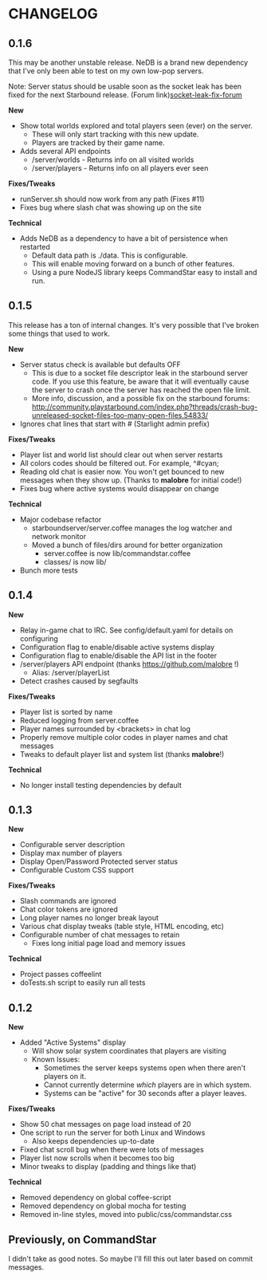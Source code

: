 CHANGELOG
=========

0.1.6
-----

This may be another unstable release.  NeDB is a brand new dependency that I've
only been able to test on my own low-pop servers.

Note: Server status should be usable soon as the socket leak has been fixed for
the next Starbound release.  (Forum link)[socket-leak-fix-forum]

[socket-leak-fix-forum]: http://community.playstarbound.com/index.php?threads/crash-bug-unreleased-socket-files-too-many-open-files.54833/page-2#post-1624126

**New**

* Show total worlds explored and total players seen (ever) on the server.
    * These will only start tracking with this new update.
    * Players are tracked by their game name.
* Adds several API endpoints
    * /server/worlds - Returns info on all visited worlds
    * /server/players - Returns info on all players ever seen

**Fixes/Tweaks**

* runServer.sh should now work from any path (Fixes #11)
* Fixes bug where slash chat was showing up on the site

**Technical**

* Adds NeDB as a dependency to have a bit of persistence when restarted
    * Default data path is ./data.  This is configurable.
    * This will enable moving forward on a bunch of other features.
    * Using a pure NodeJS library keeps CommandStar easy to install and run.

0.1.5
-----

This release has a ton of internal changes.  It's very possible that I've broken
some things that used to work.

**New**

* Server status check is available but defaults OFF
    * This is due to a socket file descriptor leak in the starbound server code.
      If you use this feature, be aware that it will eventually cause the
      server to crash once the server has reached the open file limit.
    * More info, discussion, and a possible fix on the starbound forums:
      http://community.playstarbound.com/index.php?threads/crash-bug-unreleased-socket-files-too-many-open-files.54833/
* Ignores chat lines that start with # (Starlight admin prefix)

**Fixes/Tweaks**

* Player list and world list should clear out when server restarts
* All colors codes should be filtered out.  For example, ^#cyan;
* Reading old chat is easier now.  You won't get bounced to new messages when
  they show up. (Thanks to **malobre** for initial code!)
* Fixes bug where active systems would disappear on change

**Technical**

* Major codebase refactor
    * starboundserver/server.coffee manages the log watcher and network monitor
    * Moved a bunch of files/dirs around for better organization
        * server.coffee is now lib/commandstar.coffee
        * classes/ is now lib/
* Bunch more tests

0.1.4
-----

**New**

* Relay in-game chat to IRC. See config/default.yaml for details on configuring
* Configuration flag to enable/disable active systems display
* Configuration flag to enable/disable the API list in the footer
* /server/players API endpoint (thanks https://github.com/malobre !)
    * Alias: /server/playerList
* Detect crashes caused by segfaults

**Fixes/Tweaks**

* Player list is sorted by name
* Reduced logging from server.coffee
* Player names surrounded by &lt;brackets&gt; in chat log
* Properly remove multiple color codes in player names and chat messages
* Tweaks to default player list and system list (thanks **malobre**!)

**Technical**

* No longer install testing dependencies by default


0.1.3
-----

**New**

* Configurable server description
* Display max number of players
* Display Open/Password Protected server status
* Configurable Custom CSS support

**Fixes/Tweaks**

* Slash commands are ignored
* Chat color tokens are ignored
* Long player names no longer break layout
* Various chat display tweaks (table style, HTML encoding, etc)
* Configurable number of chat messages to retain
  * Fixes long initial page load and memory issues

**Technical**

* Project passes coffeelint
* doTests.sh script to easily run all tests

0.1.2
-----

**New**

* Added "Active Systems" display
    * Will show solar system coordinates that players are visiting
    * Known Issues:
        * Sometimes the server keeps systems open when there aren't players
          on it.
        * Cannot currently determine *which* players are in which system.
        * Systems can be "active" for 30 seconds after a player leaves.

**Fixes/Tweaks**

* Show 50 chat messages on page load instead of 20
* One script to run the server for both Linux and Windows
    * Also keeps dependencies up-to-date
* Fixed chat scroll bug when there were lots of messages
* Player list now scrolls when it becomes too big
* Minor tweaks to display (padding and things like that)

**Technical**

* Removed dependency on global coffee-script
* Removed dependency on global mocha for testing
* Removed in-line styles, moved into public/css/commandstar.css

Previously, on CommandStar
--------------------------

I didn't take as good notes.  So maybe I'll fill this out later based on commit
messages.


